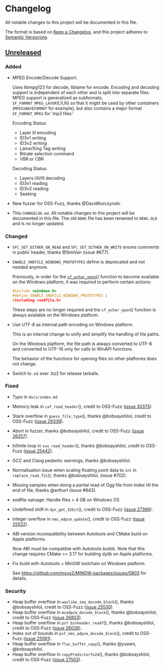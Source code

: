 # Changelog

All notable changes to this project will be documented in this file.

The format is based on [Keep a Changelog](https://keepachangelog.com/en/1.0.0/),
and this project adheres to [Semantic Versioning](https://semver.org/spec/v2.0.0.html).

## [Unreleased]

### Added

* MPEG Encode/Decode Support.

  Uses libmpg123 for decode, liblame for encode. Encoding and decoding support
  is independent of each other and is split into separate files. MPEG support
  is generalized as subformats, `SF_FORMAT_MPEG_LAYER`(I,II,III) so that it
  might be used by other containers (`MPEG1WAVEFORMAT` for example), but also
  contains a major format `SF_FORMAT_MPEG` for 'mp3 files.'

  Encoding Status:
  * Layer III encoding
  * ID3v1 writing
  * ID3v2 writing
  * Lame/Xing Tag writing
  * Bitrate selection command
  * VBR or CBR
  
  Decoding Status:
  * Layers I/II/III decoding
  * ID3v1 reading
  * ID3v2 reading
  * Seeking
* New fuzzer for OSS-Fuzz, thanks @DavidKorczynski.
* This `CHANGELOG.md`. All notable changes to this project will be documented in
  this file. The old `NEWS` file has been renamed to `NEWS.OLD` and is no longer
  updated.

### Changed

* `SFC_SET_DITHER_ON_READ` and `SFC_SET_DITHER_ON_WRITE` enums comments in
  public header, thanks @SmiVan (issue #677).
* `ENABLE_SNDFILE_WINDOWS_PROTOTYPES` define is deprecated and not needed
  anymore.

  Previously, in order for the [`sf_wchar_open`()](http://libsndfile.github.io/libsndfile/api.html#open)
  function to become available on   the Windows platform, it was required to
  perform certain actions:

  ```c
  #include <windows.h>
  #define ENABLE_SNDFILE_WINDOWS_PROTOTYPES 1
  #including <sndfile.h>
  ```

  These steps are no longer required and the `sf_wchar_open`() function is
  always available on the Windows platform.
* Use UTF-8 as internal path encoding on Windows platform.

  This is an internal change to unify and simplify the handling of file paths.

  On the Windows platform, the file path is always converted to UTF-8 and
  converted to UTF-16 only for calls to WinAPI functions.

  The behavior of the functions for opening files on other platforms does not
  change.
* Switch to .xz over .bz2 for release tarballs.

### Fixed

* Typo in `docs/index.md`.
* Memory leak in `caf_read_header`(), credit to OSS-Fuzz ([issue 30375](https://bugs.chromium.org/p/oss-fuzz/issues/detail?id=30375)).
* Stack overflow in `guess_file_type`(), thanks @bobsayshilol, credit to
  OSS-Fuzz ([issue 29339](https://bugs.chromium.org/p/oss-fuzz/issues/detail?id=29339)).
* Abort in fuzzer, thanks @bobsayshilol, credit to OSS-Fuzz
  ([issue 26257](https://bugs.chromium.org/p/oss-fuzz/issues/detail?id=26257)).
* Infinite loop in `svx_read_header`(), thanks @bobsayshilol, credit to OSS-Fuzz
  ([issue 25442](https://bugs.chromium.org/p/oss-fuzz/issues/detail?id=25442)).
* GCC and Clang pedantic warnings, thanks @bobsayshilol.
* Normalisation issue when scaling floating point data to `int` in
  `replace_read_f2i`(), thanks @bobsayshilol, (issue #702).
* Missing samples when doing a partial read of Ogg file from index till the end
  of file, thanks @arthurt (issue #643).
* sndfile-salvage: Handle files > 4 GB on Windows OS
* Undefined shift in `dyn_get_32bit`(), credit to OSS-Fuzz
  ([issue 27366](https://bugs.chromium.org/p/oss-fuzz/issues/detail?id=27366)).
* Integer overflow in `nms_adpcm_update`(), credit to OSS-Fuzz
  ([issue 25522](https://bugs.chromium.org/p/oss-fuzz/issues/detail?id=25522)).
* ABI version incompatibility between Autotools and CMake build on Apple
  platforms.

  Now ABI must be compatible with Autotools builds. Note that this change
  requires CMake >= 3.17 for building dylib on Apple platforms.

* Fix build with Autotools + MinGW toolchain on Windows platform.

  See https://github.com/msys2/MINGW-packages/issues/5803 for details.

### Security

* Heap buffer overflow in `wavlike_ima_decode_block`(), thanks @bobsayshilol,
  credit to OSS-Fuzz ([issue 25530](https://bugs.chromium.org/p/oss-fuzz/issues/detail?id=25530)).
* Heap buffer overflow in `msadpcm_decode_block`(), thanks @bobsayshilol,
  credit to OSS-Fuzz ([issue 26803](https://bugs.chromium.org/p/oss-fuzz/issues/detail?id=26803)).
* Heap buffer overflow in `psf_binheader_readf`(), thanks @bobsayshilol,
  credit to OSS-Fuzz ([issue 26026](https://bugs.chromium.org/p/oss-fuzz/issues/detail?id=26026)).
* Index out of bounds in `psf_nms_adpcm_decode_block`(), credit to OSS-Fuzz
  ([issue 25561](https://bugs.chromium.org/p/oss-fuzz/issues/detail?id=25561)).
* Heap buffer overflow in `flac_buffer_copy`(), thanks @yuawn,  @bobsayshilol.
* Heap buffer overflow in `copyPredictorTo24`(), thanks @bobsayshilol,
  credit to OSS-Fuzz ([issue 27503](https://bugs.chromium.org/p/oss-fuzz/issues/detail?id=27503)).


[Unreleased]: https://github.com/libsndfile/libsndfile/compare/1.0.31...HEAD
